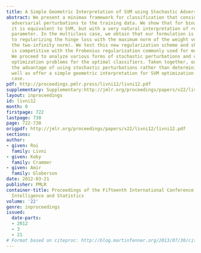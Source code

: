 ```yaml
---
title: A Simple Geometric Interpretation of SVM using Stochastic Adversaries
abstract: We present a minimax framework for classification that considers stochastic
  adversarial perturbations to the training data. We show that for binary classification
  it is equivalent to SVM, but with a very natural interpretation of regularization
  parameter. In the multiclass case, we obtain that our formulation is equivalent
  to regularizing the hinge loss with the maximum norm of the weight vector (i.e.,
  the two-infinity norm). We test this new regularization scheme and show that it
  is competitive with the Frobenius regularization commonly used for multiclass SVM.
  We proceed to analyze various forms of stochastic perturbations and obtain compact
  optimization problems for the optimal classifiers. Taken together, our results illustrate
  the advantage of using stochastic perturbations rather than deterministic ones,  as
  well as offer a simple geometric interpretation for SVM optimization in the non-separable
  case.
pdf: http://proceedings.pmlr.press/livni12/livni12.pdf
supplementary: Supplementary:http://jmlr.org/proceedings/papers/v22/livni12/livni12Supple.pdf
layout: inproceedings
id: livni12
month: 0
firstpage: 722
lastpage: 730
page: 722-730
origpdf: http://jmlr.org/proceedings/papers/v22/livni12/livni12.pdf
sections: 
author:
- given: Roi
  family: Livni
- given: Koby
  family: Crammer
- given: Amir
  family: Globerson
date: 2012-03-21
publisher: PMLR
container-title: Proceedings of the Fifteenth International Conference on Artificial
  Intelligence and Statistics
volume: '22'
genre: inproceedings
issued:
  date-parts:
  - 2012
  - 3
  - 21
# Format based on citeproc: http://blog.martinfenner.org/2013/07/30/citeproc-yaml-for-bibliographies/
---
```

